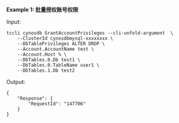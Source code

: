 **Example 1: 批量授权账号权限**



Input: 

```
tccli cynosdb GrantAccountPrivileges --cli-unfold-argument  \
    --ClusterId cynosdbmysql-xxxxxxxx \
    --DbTablePrivileges ALTER DROP \
    --Account.AccountName test \
    --Account.Host % \
    --DbTables.0.Db test1 \
    --DbTables.0.TableName user1 \
    --DbTables.1.Db test2
```

Output: 
```
{
    "Response": {
        "RequestId": "147706"
    }
}
```

